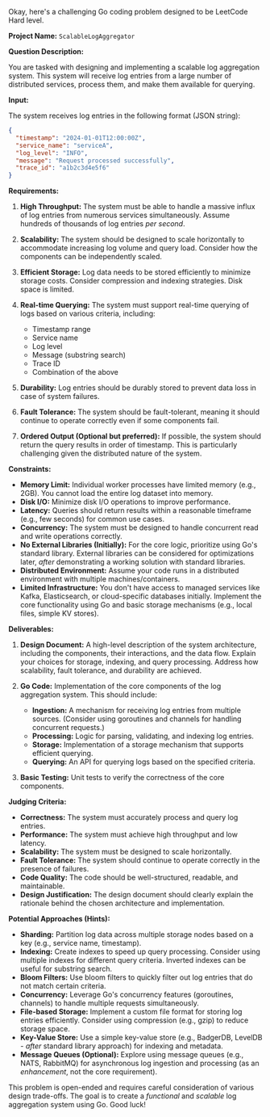Okay, here's a challenging Go coding problem designed to be LeetCode Hard level.

**Project Name:** `ScalableLogAggregator`

**Question Description:**

You are tasked with designing and implementing a scalable log aggregation system. This system will receive log entries from a large number of distributed services, process them, and make them available for querying.

**Input:**

The system receives log entries in the following format (JSON string):

```json
{
  "timestamp": "2024-01-01T12:00:00Z",
  "service_name": "serviceA",
  "log_level": "INFO",
  "message": "Request processed successfully",
  "trace_id": "a1b2c3d4e5f6"
}
```

**Requirements:**

1.  **High Throughput:** The system must be able to handle a massive influx of log entries from numerous services simultaneously.  Assume hundreds of thousands of log entries *per second*.

2.  **Scalability:** The system should be designed to scale horizontally to accommodate increasing log volume and query load.  Consider how the components can be independently scaled.

3.  **Efficient Storage:** Log data needs to be stored efficiently to minimize storage costs.  Consider compression and indexing strategies. Disk space is limited.

4.  **Real-time Querying:**  The system must support real-time querying of logs based on various criteria, including:
    *   Timestamp range
    *   Service name
    *   Log level
    *   Message (substring search)
    *   Trace ID
    *   Combination of the above

5.  **Durability:** Log entries should be durably stored to prevent data loss in case of system failures.

6.  **Fault Tolerance:** The system should be fault-tolerant, meaning it should continue to operate correctly even if some components fail.

7.  **Ordered Output (Optional but preferred):** If possible, the system should return the query results in order of timestamp.  This is particularly challenging given the distributed nature of the system.

**Constraints:**

*   **Memory Limit:**  Individual worker processes have limited memory (e.g., 2GB).  You cannot load the entire log dataset into memory.
*   **Disk I/O:** Minimize disk I/O operations to improve performance.
*   **Latency:**  Queries should return results within a reasonable timeframe (e.g., few seconds) for common use cases.
*   **Concurrency:** The system must be designed to handle concurrent read and write operations correctly.
*   **No External Libraries (Initially):**  For the core logic, prioritize using Go's standard library.  External libraries can be considered for optimizations later, *after* demonstrating a working solution with standard libraries.
*   **Distributed Environment:** Assume your code runs in a distributed environment with multiple machines/containers.
*   **Limited Infrastructure:**  You don't have access to managed services like Kafka, Elasticsearch, or cloud-specific databases initially. Implement the core functionality using Go and basic storage mechanisms (e.g., local files, simple KV stores).

**Deliverables:**

1.  **Design Document:** A high-level description of the system architecture, including the components, their interactions, and the data flow.  Explain your choices for storage, indexing, and query processing. Address how scalability, fault tolerance, and durability are achieved.

2.  **Go Code:** Implementation of the core components of the log aggregation system. This should include:

    *   **Ingestion:**  A mechanism for receiving log entries from multiple sources. (Consider using goroutines and channels for handling concurrent requests.)
    *   **Processing:**  Logic for parsing, validating, and indexing log entries.
    *   **Storage:**  Implementation of a storage mechanism that supports efficient querying.
    *   **Querying:**  An API for querying logs based on the specified criteria.

3.  **Basic Testing:** Unit tests to verify the correctness of the core components.

**Judging Criteria:**

*   **Correctness:**  The system must accurately process and query log entries.
*   **Performance:**  The system must achieve high throughput and low latency.
*   **Scalability:**  The system must be designed to scale horizontally.
*   **Fault Tolerance:** The system should continue to operate correctly in the presence of failures.
*   **Code Quality:**  The code should be well-structured, readable, and maintainable.
*   **Design Justification:** The design document should clearly explain the rationale behind the chosen architecture and implementation.

**Potential Approaches (Hints):**

*   **Sharding:** Partition log data across multiple storage nodes based on a key (e.g., service name, timestamp).
*   **Indexing:** Create indexes to speed up query processing.  Consider using multiple indexes for different query criteria.  Inverted indexes can be useful for substring search.
*   **Bloom Filters:**  Use bloom filters to quickly filter out log entries that do not match certain criteria.
*   **Concurrency:**  Leverage Go's concurrency features (goroutines, channels) to handle multiple requests simultaneously.
*   **File-based Storage:** Implement a custom file format for storing log entries efficiently.  Consider using compression (e.g., gzip) to reduce storage space.
*   **Key-Value Store:** Use a simple key-value store (e.g., BadgerDB, LevelDB - *after* standard library approach) for indexing and metadata.
*   **Message Queues (Optional):** Explore using message queues (e.g., NATS, RabbitMQ) for asynchronous log ingestion and processing (as an *enhancement*, not the core requirement).

This problem is open-ended and requires careful consideration of various design trade-offs.  The goal is to create a *functional* and *scalable* log aggregation system using Go. Good luck!
